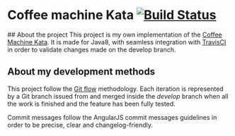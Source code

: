 # Coffee machine Kata [![Build Status](https://www.travis-ci.org/vincent-vieira/coffee-machine-kata.svg?branch=master)](https://www.travis-ci.org/vincent-vieira/coffee-machine-kata)

## About the project
This project is my own implementation of the [Coffee Machine Kata](http://simcap.github.io/coffeemachine).
It is made for Java8, with seamless integration with [TravisCI](https://travis-ci.org) in order to validate changes made on the develop branch.

## About my development methods
This project follow the [Git flow](https://danielkummer.github.io/git-flow-cheatsheet/) methodology.
Each iteration is represented by a Git branch issued from and merged inside the *develop* branch when all the work is finished and the feature has been fully tested.

Commit messages follow the AngularJS commit messages guidelines in order to be precise, clear and changelog-friendly.



